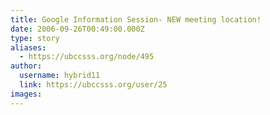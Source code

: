 ```yaml
---
title: Google Information Session- NEW meeting location! 
date: 2006-09-26T00:49:00.000Z
type: story
aliases:
  - https://ubccsss.org/node/495
author:
  username: hybrid11
  link: https://ubccsss.org/user/25
images:
---
```


